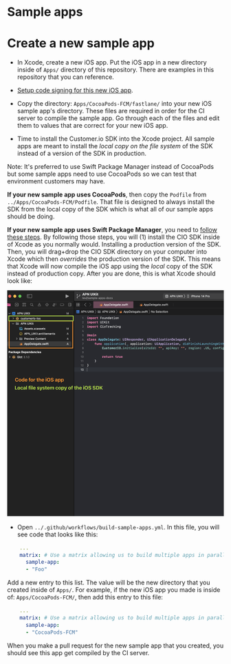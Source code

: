 # Sample apps 

# Create a new sample app 

* In Xcode, create a new iOS app. Put the iOS app in a new directory inside of `Apps/` directory of this repository. There are examples in this repository that you can reference. 

* [Setup code signing for this new iOS app](https://github.com/customerio/apple-code-signing#creating-a-new-ios-app). 

* Copy the directory: `Apps/CocoaPods-FCM/fastlane/` into your new iOS sample app's directory. These files are required in order for the CI server to compile the sample app. Go through each of the files and edit them to values that are correct for your new iOS app. 

* Time to install the Customer.io SDK into the Xcode project. All sample apps are meant to install the *local copy on the file system* of the SDK instead of a version of the SDK in production. 

Note: It's preferred to use Swift Package Manager instead of CocoaPods but some sample apps need to use CocoaPods so we can test that environment customers may have. 

**If your new sample app uses CocoaPods**, then copy the `Podfile` from `../Apps/CocoaPods-FCM/Podfile`. That file is designed to always install the SDK from the local copy of the SDK which is what all of our sample apps should be doing. 

**If your new sample app uses Swift Package Manager**, you need to [follow these steps](https://developer.apple.com/documentation/xcode/editing-a-package-dependency-as-a-local-package#Overview). By following those steps, you will (1) install the CIO SDK inside of Xcode as you normally would. Installing a production version of the SDK. Then, you will drag+drop the CIO SDK directory on your computer into Xcode which then *overrides* the production version of the SDK. This means that Xcode will now compile the iOS app using the *local* copy of the SDK instead of production copy. After you are done, this is what Xcode should look like: 

![customer.io ios sdk source code directory should be added to project explorer](../docs/img/xcode_view_spm_localsdk.png)

* Open `../.github/workflows/build-sample-apps.yml`. In this file, you will see code that looks like this:

```yml
    ...
    matrix: # Use a matrix allowing us to build multiple apps in parallel. Just add an entry to the matrix and it will build! 
      sample-app: 
      - "Foo"
```

Add a new entry to this list. The value will be the new directory that you created inside of `Apps/`. For example, if the new iOS app you made is inside of: `Apps/CocoaPods-FCM/`, then add this entry to this file:

```yml
    ...
    matrix: # Use a matrix allowing us to build multiple apps in parallel. Just add an entry to the matrix and it will build! 
      sample-app: 
      - "CocoaPods-FCM"
```

When you make a pull request for the new sample app that you created, you should see this app get compiled by the CI server. 

